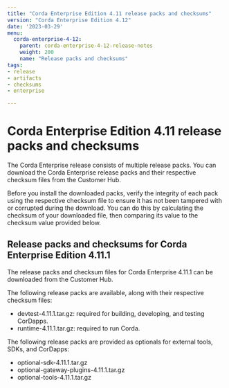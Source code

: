 ```yaml
---
title: "Corda Enterprise Edition 4.11 release packs and checksums"
version: "Corda Enterprise Edition 4.12"
date: '2023-03-29'
menu:
  corda-enterprise-4-12:
    parent: corda-enterprise-4-12-release-notes
    weight: 200
    name: "Release packs and checksums"
tags:
- release
- artifacts
- checksums
- enterprise

---
```


# Corda Enterprise Edition 4.11 release packs and checksums

The Corda Enterprise release consists of multiple release packs. You can download the Corda Enterprise release packs and their respective checksum files from the Customer Hub.

Before you install the downloaded packs, verify the integrity of each pack using the respective checksum file to ensure it has not been tampered with or corrupted during the download. You can do this by calculating the checksum of your downloaded file, then comparing its value to the checksum value provided below.

## Release packs and checksums for Corda Enterprise Edition 4.11.1

The release packs and checksum files for Corda Enterprise 4.11.1 can be downloaded from the Customer Hub.

The following release packs are available, along with their respective checksum files:
* devtest-4.11.1.tar.gz: required for building, developing, and testing CorDapps.
* runtime-4.11.1.tar.gz: required to run Corda.

The following release packs are provided as optionals for external tools, SDKs, and CorDapps:
* optional-sdk-4.11.1.tar.gz
* optional-gateway-plugins-4.11.1.tar.gz
* optional-tools-4.11.1.tar.gz


